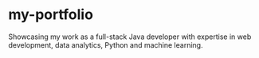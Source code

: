 # my-portfolio
Showcasing my work as a full-stack Java developer with expertise in web development, data analytics, Python and machine learning.
